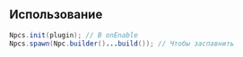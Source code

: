
## Использование

```java
Npcs.init(plugin); // В onEnable
Npcs.spawn(Npc.builder()...build()); // Чтобы заспавнить
```

